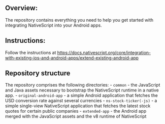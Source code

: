 ## Overview:

The repository contains everything you need to help you get started with integrating NativeScript into your Android apps.

## Instructions:

Follow the instructions at https://docs.nativescript.org/core/integration-with-existing-ios-and-android-apps/extend-existing-android-app


## Repository structure

The repository comprises the following directories:
    - `common` - the JavaScript and Java assets necessary to bootstrap the NativeScript runtime in a native app.
    - `original-android-app` - a simple Android application that fetches the USD conversion rate against several currencies
    - `ns-stock-ticker(-js)` - a simple single-view NativeScript application that fetches the latest stock quotes for certain public companies
    - `extended-app` - the Android app merged with the JavaScript assets and the v8 runtime of NativeScript 
